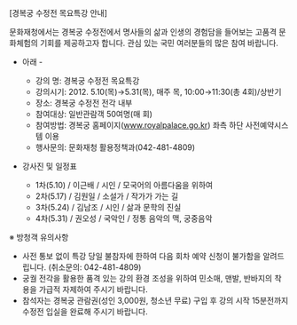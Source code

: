 [경복궁 수정전 목요특강 안내]

문화재청에서는 경복궁 수정전에서 명사들의 삶과 인생의 경험담을 들어보는 고품격 문화체험의 기회를 제공하고자 합니다. 관심 있는 국민 여러분들의 많은 참여 바랍니다.

- 아래 -
  - 강의 명: 경복궁 수정전 목요특강
  - 강의시기: 2012. 5.10(목)→5.31(목), 매주 목, 10:00→11:30(총 4회)/상반기
  - 장소: 경복궁 수정전 전각 내부
  - 참여대상: 일반관람객 50여명(매 회)
  - 참여방법: 경복궁 홈페이지(www.royalpalace.go.kr) 좌측 하단 사전예약시스템 이용
  - 행사문의: 문화재청 활용정책과(042-481-4809)

- 강사진 및 일정표
  - 1차(5.10) / 이근배 / 시인 / 모국어의 아름다움을 위하여
  - 2차(5.17) / 김원일 / 소설가 / 작가가 가는 길
  - 3차(5.24) / 김남조 / 시인 / 삶과 문학의 진실
  - 4차(5.31) / 권오성 / 국악인 / 정통 음악의 맥, 궁중음악

※ 방청객 유의사항
- 사전 통보 없이 특강 당일 불참자에 한하여 다음 회차 예약 신청이 불가함을 알려드립니다. (취소문의: 042-481-4809)
- 궁궐 전각을 활용한 품격 있는 강의 환경 조성을 위하여 민소매, 맨발, 반바지의 착용을 가급적 자제하여 주시기 바랍니다.
- 참석자는 경복궁 관람권(성인 3,000원, 청소년 무료) 구입 후 강의 시작 15분전까지 수정전 입실을 완료해 주시기 바랍니다.